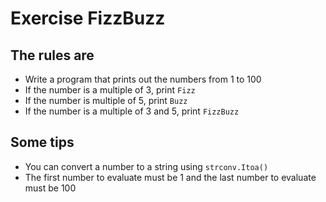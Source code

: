 # Exercise FizzBuzz

## The rules are

- Write a program that prints out the numbers from 1 to 100
- If the number is a multiple of 3, print `Fizz`
- If the number is multiple of 5, print `Buzz`
- If the number is a multiple of 3 and 5, print `FizzBuzz`

## Some tips
- You can convert a number to a string using `strconv.Itoa()`
- The first number to evaluate must be 1 and the last number to evaluate must be 100
